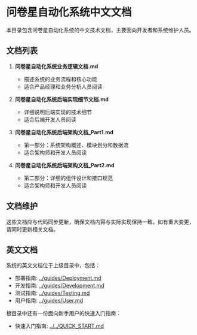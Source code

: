 # 问卷星自动化系统中文文档

本目录包含问卷星自动化系统的中文技术文档，主要面向开发者和系统维护人员。

## 文档列表

1. **问卷星自动化系统业务逻辑文档.md**
   - 描述系统的业务流程和核心功能
   - 适合产品经理和业务分析人员阅读

2. **问卷星自动化系统后端实现细节文档.md**
   - 详细说明后端实现的技术细节
   - 适合后端开发人员阅读

3. **问卷星自动化系统后端架构文档_Part1.md**
   - 第一部分：系统架构概述、模块划分和数据流
   - 适合架构师和开发人员阅读

4. **问卷星自动化系统后端架构文档_Part2.md**
   - 第二部分：详细的组件设计和接口规范
   - 适合架构师和开发人员阅读

## 文档维护

这些文档应与代码同步更新，确保文档内容与实际实现保持一致。如有重大变更，请同时更新相关文档。

## 英文文档

系统的英文文档位于上级目录中，包括：
- 部署指南: [../guides/Deployment.md](../guides/Deployment.md)
- 开发指南: [../guides/Development.md](../guides/Development.md)
- 测试指南: [../guides/Testing.md](../guides/Testing.md)
- 用户指南: [../guides/User.md](../guides/User.md)

根目录中还有一份面向新手用户的快速入门指南：
- 快速入门指南: [../../QUICK_START.md](../../QUICK_START.md)
